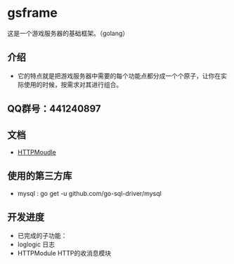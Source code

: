 gsframe
=======
这是一个游戏服务器的基础框架。（golang）

介绍
--------
* 它的特点就是把游戏服务器中需要的每个功能点都分成一个个原子，让你在实际使用的时候，按需求对其进行组合。

QQ群号：441240897
--------
文档
--------
* [HTTPMoudle](https://github.com/buguang01/gsframe/blob/master/module/README_HTTP.md)

使用的第三方库
--------
* mysql : go get -u github.com/go-sql-driver/mysql

开发进度
--------
* 已完成的子功能：
*   loglogic    日志
*   HTTPModule  HTTP的收消息模块
